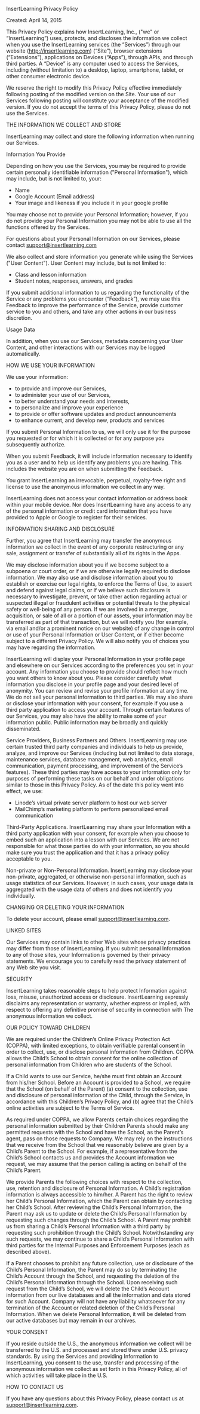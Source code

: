 InsertLearning Privacy Policy

Created: April 14, 2015

This Privacy Policy explains how InsertLearning, Inc., ("we" or “InsertLearning”) uses, protects, and discloses the information we collect when you use the InsertLearning services (the “Services”) through our website (http://insertlearning.com) (“Site”), browser extensions (“Extensions”), applications on Devices (“Apps”), through APIs, and through third parties.  A “Device” is any computer used to access the Services, including (without limitation to) a desktop, laptop, smartphone, tablet, or other consumer electronic device.

We reserve the right to modify this Privacy Policy effective immediately following posting of the modified version on the Site.  Your use of our Services following posting will constitute your acceptance of the modified version.  If you do not accept the terms of this Privacy Policy, please do not use the Services.

THE INFORMATION WE COLLECT AND STORE

InsertLearning may collect and store the following information when running our Services.

Information You Provide

Depending on how you use the Services, you may be required to provide certain personally identifiable information ("Personal Information"), which may include, but is not limited to, your:

- Name
- Google Account (Email address)
- Your image and likeness if you include it in your google profile

You may choose not to provide your Personal Information; however, if you do not provide your Personal Information you may not be able to use all the functions offered by the Services.

For questions about your Personal Information on our Services, please contact support@insertlearning.com

We also collect and store information you generate while using the Services ("User Content"). User Content may include, but is not limited to:

- Class and lesson information
- Student notes, responses, answers, and grades

If you submit additional information to us regarding the functionality of the Service or any problems you encounter (“Feedback”), we may use this Feedback to improve the performance of the Service, provide customer service to you and others, and take any other actions in our business discretion.  

Usage Data

In addition, when you use our Services, metadata concerning your User Content, and other interactions with our Services may be logged automatically.

HOW WE USE YOUR INFORMATION

We use your information:

- to provide and improve our Services,
- to administer your use of our Services,
- to better understand your needs and interests,
- to personalize and improve your experience
- to provide or offer software updates and product announcements
- to enhance current, and develop new, products and services

If you submit Personal Information to us, we will only use it for the purpose you requested or for which it is collected or for any purpose you subsequently authorize. 

When you submit Feedback, it will include information necessary to identify you as a user and to help us identify any problems you are having.  This includes the website you are on when submitting the Feedback.

You grant InsertLearning an irrevocable, perpetual, royalty-free right and license to use the anonymous information we collect in any way.

InsertLearning does not access your contact information or address book within your mobile device.  Nor does InsertLearning have any access to any of the personal information or credit card information that you have provided to Apple or Google to register for their services.





INFORMATION SHARING AND DISCLOSURE

Further, you agree that InsertLearning may transfer the anonymous information we collect in the event of any corporate restructuring or any sale, assignment or transfer of substantially all of its rights in the Apps.

We may disclose information about you if we become subject to a subpoena or court order, or if we are otherwise legally required to disclose information.  We may also use and disclose information about you to establish or exercise our legal rights, to enforce the Terms of Use, to assert and defend against legal claims, or if we believe such disclosure is necessary to investigate, prevent, or take other action regarding actual or suspected illegal or fraudulent activities or potential threats to the physical safety or well-being of any person.   If we are involved in a merger, acquisition, or sale of all or a portion of our assets, your information may be transferred as part of that transaction, but we will notify you (for example, via email and/or a prominent notice on our website) of any change in control or use of your Personal Information or User Content, or if either become subject to a different Privacy Policy. We will also notify you of choices you may have regarding the information.

InsertLearning will display your Personal Information in your profile page and elsewhere on our Services according to the preferences you set in your account. Any information you choose to provide should reflect how much you want others to know about you. Please consider carefully what information you disclose in your profile page and your desired level of anonymity. You can review and revise your profile information at any time. We do not sell your personal information to third parties. We may also share or disclose your information with your consent, for example if you use a third party application to access your account. Through certain features of our Services, you may also have the ability to make some of your information public. Public information may be broadly and quickly disseminated.

Service Providers, Business Partners and Others.   InsertLearning may use certain trusted third party companies and individuals to help us provide, analyze, and improve our Services (including but not limited to data storage, maintenance services, database management, web analytics, email communication, payment processing, and improvement of the Service’s features). These third parties may have access to your information only for purposes of performing these tasks on our behalf and under obligations similar to those in this Privacy Policy. As of the date this policy went into effect, we use:

- Linode’s virtual private server platform to host our web server
- MailChimp’s marketing platform to perform personalized email communication


Third-Party Applications.   InsertLearning may share your Information with a third party application with your consent, for example when you choose to embed such an application into a lesson with our Services. We are not responsible for what those parties do with your information, so you should make sure you trust the application and that it has a privacy policy acceptable to you.

Non-private or Non-Personal Information.   InsertLearning may disclose your non-private, aggregated, or otherwise non-personal information, such as usage statistics of our Services. However, in such cases, your usage data is aggregated with the usage data of others and does not identify you individually.

CHANGING OR DELETING YOUR INFORMATION

To delete your account, please email support@insertlearning.com.

LINKED SITES

Our Services may contain links to other Web sites whose privacy practices may differ from those of InsertLearning. If you submit personal Information to any of those sites, your Information is governed by their privacy statements. We encourage you to carefully read the privacy statement of any Web site you visit.

SECURITY

InsertLearning takes reasonable steps to help protect Information against loss, misuse, unauthorized access or disclosure.  InsertLearning expressly disclaims any representation or warranty, whether express or implied, with respect to offering any definitive promise of security in connection with The anonymous information we collect.

OUR POLICY TOWARD CHILDREN

We are required under the Children’s Online Privacy Protection Act (COPPA), with limited exceptions, to obtain verifiable parental consent in order to collect, use, or disclose personal information from Children. COPPA allows the Child’s School to obtain consent for the online collection of personal information from Children who are students of the School.

If a Child wants to use our Service, he/she must first obtain an Account from his/her School. Before an Account is provided to a School, we require that the School (on behalf of the Parent) (a) consent to the collection, use and disclosure of personal information of the Child, through the Service, in accordance with this Children’s Privacy Policy, and (b) agree that the Child’s online activities are subject to the Terms of Service.

As required under COPPA, we allow Parents certain choices regarding the personal information submitted by their Children Parents should make any permitted requests with the School and have the School, as the Parent’s agent, pass on those requests to Company. We may rely on the instructions that we receive from the School that we reasonably believe are given by a Child’s Parent to the School. For example, if a representative from the Child’s School contacts us and provides the Account information we request, we may assume that the person calling is acting on behalf of the Child’s Parent.

We provide Parents the following choices with respect to the collection, use, retention and disclosure of Personal Information. A Child’s registration information is always accessible to him/her. A Parent has the right to review her Child’s Personal Information, which the Parent can obtain by contacting her Child’s School. After reviewing the Child’s Personal Information, the Parent may ask us to update or delete the Child’s Personal Information by requesting such changes through the Child’s School. A Parent may prohibit us from sharing a Child’s Personal Information with a third party by requesting such prohibition through the Child’s School. Notwithstanding any such requests, we may continue to share a Child’s Personal Information with third parties for the Internal Purposes and Enforcement Purposes (each as described above).

If a Parent chooses to prohibit any future collection, use or disclosure of the Child’s Personal Information, the Parent may do so by terminating the Child’s Account through the School, and requesting the deletion of the Child’s Personal Information through the School. Upon receiving such request from the Child’s School, we will delete the Child’s Account information from our live databases and all the information and data stored for such Account. Company will not have any liability whatsoever for any termination of the Account or related deletion of the Child’s Personal Information. When we delete Personal Information, it will be deleted from our active databases but may remain in our archives. 

YOUR CONSENT

If you reside outside the U.S., the anonymous information we collect will be transferred to the U.S. and processed and stored there under U.S. privacy standards.  By using the Services and providing Information to InsertLearning, you consent to the use, transfer and processing of the anonymous information we collect as set forth in this Privacy Policy, all of which activities will take place in the U.S.

HOW TO CONTACT US

If you have any questions about this Privacy Policy, please contact us at support@insertlearning.com.
